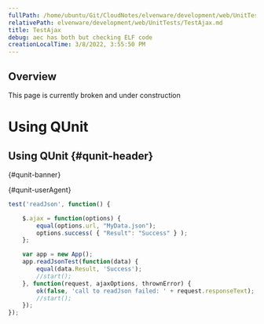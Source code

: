 ```yaml
---
fullPath: /home/ubuntu/Git/CloudNotes/elvenware/development/web/UnitTests/TestAjax.md
relativePath: elvenware/development/web/UnitTests/TestAjax.md
title: TestAjax
debug: aec has both but checking ELF code
creationLocalTime: 3/8/2022, 3:55:50 PM
---
```


<!-- toc -->
<!-- tocstop -->

## Overview

This page is currently broken and under construction

<script src="http://code.jquery.com/jquery-latest.js" type="text/javascript"></script>
<script src="https://cdnjs.cloudflare.com/ajax/libs/jquery-validate/1.19.0/jquery.validate.js"></script>
<script
  src="https://code.jquery.com/qunit/qunit-2.9.2.css"
  integrity="sha256-toepOe5D+ddXgUOGsijnhymZna5bakJ0gwRC/3bK1b0="
  crossorigin="anonymous"></script>
<!-- script
  src="https://code.jquery.com/qunit/qunit-2.9.2.js"
  integrity="sha256-EQ5rv6kPFPKQUYY+P4H6fm/le+yFRLVAb//2PfBswfE="
  crossorigin="anonymous"></script -->

<script src="/javascripts/dev-web/TestAjax.js" type="text/javascript"></script>

<div id="qunit-fixture">
<h1 id="qunit-header">Using QUnit</h1>
<h2 id="qunit-banner"></h2>
<h2 id="qunit-userAgent"></h2>
<ol id="qunit-tests">
</ol>

<ul id="debug"></ul>


## Using QUnit {#qunit-header}


 {#qunit-banner}

 {#qunit-userAgent}


```javascript
test('readJson', function() {

	$.ajax = function(options) {
      	equal(options.url, "MyData.json");
      	options.success( { "Result": "Success" } );
  	};

	var app = new App();
	app.readJsonTest(function(data) {
		equal(data.Result, 'Success');
		//start();
	}, function(request, ajaxOptions, thrownError) {
		ok(false, 'call to readJson failed: ' + request.responseText);
		//start();
	});
});
```
